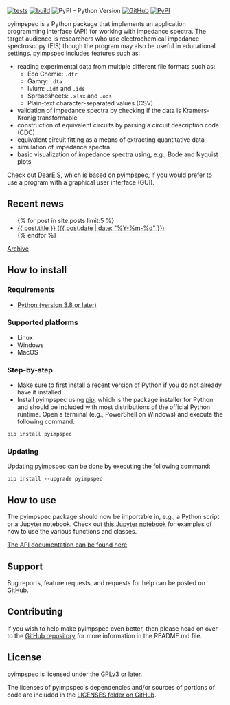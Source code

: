 [![tests](https://github.com/vyrjana/pyimpspec/actions/workflows/test-package.yml/badge.svg)](https://github.com/vyrjana/pyimpspec/actions/workflows/test-package.yml)
[![build](https://github.com/vyrjana/pyimpspec/actions/workflows/test-wheel.yml/badge.svg)](https://github.com/vyrjana/pyimpspec/actions/workflows/test-wheel.yml)
![PyPI - Python Version](https://img.shields.io/pypi/pyversions/pyimpspec)
[![GitHub](https://img.shields.io/github/license/vyrjana/pyimpspec)](https://www.gnu.org/licenses/gpl-3.0.html)
[![PyPI](https://img.shields.io/pypi/v/pyimpspec)](https://pypi.org/project/pyimpspec/)


pyimpspec is a Python package that implements an application programming interface (API) for working with impedance spectra.
The target audience is researchers who use electrochemical impedance spectroscopy (EIS) though the program may also be useful in educational settings.
pyimpspec includes features such as:

- reading experimental data from multiple different file formats such as:
	- Eco Chemie: `.dfr`
	- Gamry: `.dta`
	- Ivium: `.idf` and `.ids`
	- Spreadsheets: `.xlsx` and `.ods`
	- Plain-text character-separated values (CSV)
- validation of impedance spectra by checking if the data is Kramers-Kronig transformable
- construction of equivalent circuits by parsing a circuit description code (CDC)
- equivalent circuit fitting as a means of extracting quantitative data
- simulation of impedance spectra
- basic visualization of impedance spectra using, e.g., Bode and Nyquist plots

Check out [DearEIS](https://vyrjana.github.io/DearEIS/), which is based on pyimpspec, if you would prefer to use a program with a graphical user interface (GUI).


## Recent news

<ul>
  {% for post in site.posts limit:5 %}
    <li>
      <a href="{{ site.baseurl }}{{ post.url }}">{{ post.title }} ({{ post.date | date: "%Y-%m-%d" }})</a>
    </li>
  {% endfor %}
</ul>

[Archive](archive.md)


## How to install

### Requirements

- [Python (version 3.8 or later)](https://www.python.org/)


### Supported platforms

- Linux
- Windows
- MacOS


### Step-by-step

- Make sure to first install a recent version of Python if you do not already have it installed.
- Install pyimpspec using [pip](https://pip.pypa.io/en/stable/), which is the package installer for Python and should be included with most distributions of the official Python runtime.
Open a terminal (e.g., PowerShell on Windows) and execute the following command.

```
pip install pyimpspec
```


### Updating

Updating pyimpspec can be done by executing the following command:

```
pip install --upgrade pyimpspec
```


## How to use

The pyimpspec package should now be importable in, e.g., a Python script or a Jupyter notebook.
Check out [this Jupyter notebook](https://github.com/vyrjana/pyimpspec/blob/main/examples/examples.ipynb) for examples of how to use the various functions and classes.

[The API documentation can be found here](https://vyrjana.github.io/pyimpspec/api)


## Support

Bug reports, feature requests, and requests for help can be posted on [GitHub](https://github.com/vyrjana/pyimpspec/issues).


## Contributing

If you wish to help make pyimpspec even better, then please head on over to the [GitHub repository](https://github.com/vyrjana/pyimpspec) for more information in the README.md file.


## License

pyimpspec is licensed under the [GPLv3 or later](https://www.gnu.org/licenses/gpl-3.0.html).

The licenses of pyimpspec's dependencies and/or sources of portions of code are included in the [LICENSES folder on GitHub](https://github.com/vyrjana/pyimpspec/tree/main/LICENSES).

